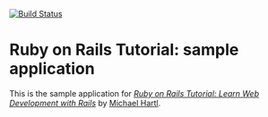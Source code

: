 [![Build Status](https://secure.travis-ci.org/zofrex/sample_app.png?branch=master)](http://travis-ci.org/zofrex/sample_app)

# Ruby on Rails Tutorial: sample application

This is the sample application for
[*Ruby on Rails Tutorial: Learn Web Development with Rails*](http://railstutorial.org/)
by [Michael Hartl](http://michaelhartl.com/).

